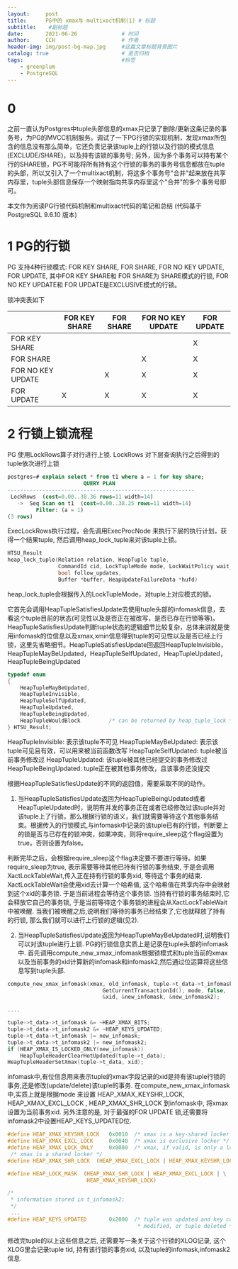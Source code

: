 ```yaml
---
layout:     post   						
title:      PG中的 xmax与 multixact机制(1) # 标题 
subtitle:    #副标题
date:       2021-06-26 				# 时间
author:     CCH 					# 作者
header-img: img/post-bg-map.jpg 	#这篇文章标题背景图片
catalog: true 						# 是否归档
tags:								#标签
    - greenplum
    - PostgreSQL
---
```


# 0
之前一直认为Postgres中tuple头部信息的xmax只记录了删除/更新这条记录的事务号，为PG的MVCC机制服务。调试了一下PG行锁的实现机制，发现xmax所包含的信息没有那么简单，它还负责记录该tuple上的行锁以及行锁的模式信息(EXCLUDE/SHARE)，以及持有该锁的事务号; 另外，因为多个事务可以持有某个行的SHARE锁，PG不可能将所有持有这个行锁的事务的事务号信息都放在tuple的头部，所以又引入了一个multixact机制，将这多个事务号"合并"起来放在共享内存里，tuple头部信息保存一个映射指向共享内存里这个"合并"的多个事务号即可。

本文作为阅读PG行锁代码机制和multixact代码的笔记和总结 (代码基于 PostgreSQL 9.6.10 版本)

# 1 PG的行锁
PG 支持4种行锁模式: FOR KEY SHARE, FOR SHARE, FOR NO KEY UPDATE, FOR UPDATE, 其中FOR KEY SHARE和 FOR SHARE为 SHARE模式的行锁, FOR NO KEY UPDATE和 FOR UPDATE是EXCLUSIVE模式的行锁。

锁冲突表如下

||  FOR KEY SHARE   | FOR SHARE  |  FOR NO KEY UPDATE   | FOR UPDATE  |
|---|  ----  | ----  | ----   | ----  |
|FOR KEY SHARE |  |  |   | X |
|FOR SHARE|   |  | X  | X |
|FOR NO KEY UPDATE|   | X | X  | X |
|FOR UPDATE| X  | X | X  | X |


# 2 行锁上锁流程

PG 使用LockRows算子对行进行上锁. LockRows 对下层查询执行之后得到的tuple依次进行上锁

```SQL
postgres=# explain select * from t1 where a = 1 for key share;
                        QUERY PLAN
-----------------------------------------------------------
 LockRows  (cost=0.00..38.36 rows=11 width=14)
   ->  Seq Scan on t1  (cost=0.00..38.25 rows=11 width=14)
         Filter: (a = 1)
(3 rows)
```

ExecLockRows执行过程，会先调用ExecProcNode 来执行下层的执行计划，获得一个结果tuple, 然后调用heap_lock_tuple来对该tuple上锁。

```C
HTSU_Result
heap_lock_tuple(Relation relation, HeapTuple tuple,
				CommandId cid, LockTupleMode mode, LockWaitPolicy wait_policy,
				bool follow_updates,
				Buffer *buffer, HeapUpdateFailureData *hufd)
```

heap_lock_tuple会根据传入的LockTupleMode，对tuple上对应模式的锁。

它首先会调用HeapTupleSatisfiesUpdate去使用tuple头部的infomask信息，去看这个tuple目前的状态(可见性以及是否正在被改写，是否已存在行锁等等)。HeapTupleSatisfiesUpdate判断tuple状态的逻辑细节比较复杂，总体来讲就是使用infomask的位信息以及xmax,xmin信息得到tuple的可见性以及是否已经上行锁，这里先省略细节。HeapTupleSatisfiesUpdate回返回HeapTupleInvisible，HeapTupleMayBeUpdated，HeapTupleSelfUpdated，HeapTupleUpdated，HeapTupleBeingUpdated

```C
typedef enum
{
	HeapTupleMayBeUpdated,
	HeapTupleInvisible,
	HeapTupleSelfUpdated,
	HeapTupleUpdated,
	HeapTupleBeingUpdated,
	HeapTupleWouldBlock			/* can be returned by heap_tuple_lock */
} HTSU_Result;
```
HeapTupleInvisible: 表示该tuple不可见
HeapTupleMayBeUpdated: 表示该tuple可见且有效，可以用来被当前函数改写
HeapTupleSelfUpdated: tuple被当前事务修改过
HeapTupleUpdated: 该tuple被其他已经提交的事务修改过
HeapTupleBeingUpdated: tuple正在被其他事务修改，且该事务还没提交

根据HeapTupleSatisfiesUpdate的不同的返回值，需要采取不同的动作。
1. 当HeapTupleSatisfiesUpdate返回为HeapTupleBeingUpdated或者HeapTupleUpdated时，说明有并发的事务正在或者已经修改过该tuple并对该tuple上了行锁，那么根据行锁的语义，我们就需要等待这个其他事务结束。根据传入的行锁模式,与infomask中记录的该tuple已有的行锁，判断要上的锁是否与已存在的锁冲突，如果冲突，则将require_sleep这个flag设置为true，否则设置为false。
   
   
判断完毕之后，会根据require_sleep这个flag决定要不要进行等待。如果require_sleep为true, 表示需要等待其他已持有行锁的事务结束, 于是会调用XactLockTableWait,传入正在持有行锁的事务xid, 等待这个事务的结束. XactLockTableWait会使用xid去计算一个哈希值, 这个哈希值在共享内存中会映射到这个xid的事务锁. 于是当前进程会等待这个事务锁. 当持有行锁的事务结束时,它会释放它自己的事务锁, 于是当前等待这个事务锁的进程会从XactLockTableWait中被唤醒. 当我们被唤醒之后,说明我们等待的事务已经结束了,它也就释放了持有的行锁, 那么我们就可以进行上行锁的逻辑(见2).

2. 当HeapTupleSatisfiesUpdate返回为HeapTupleMayBeUpdated时,说明我们可以对该tuple进行上锁. PG的行锁信息实质上是记录在tuple头部的infomask中. 首先调用compute_new_xmax_infomask根据锁模式和tuple当前的xmax以及当前事务的xid计算新的infomask和infomask2,然后通过位运算将这些信息写到tuple头部.

```C
compute_new_xmax_infomask(xmax, old_infomask, tuple->t_data->t_infomask2,
							  GetCurrentTransactionId(), mode, false,
							  &xid, &new_infomask, &new_infomask2);

....

tuple->t_data->t_infomask &= ~HEAP_XMAX_BITS;
tuple->t_data->t_infomask2 &= ~HEAP_KEYS_UPDATED;
tuple->t_data->t_infomask |= new_infomask;
tuple->t_data->t_infomask2 |= new_infomask2;
if (HEAP_XMAX_IS_LOCKED_ONLY(new_infomask))
	HeapTupleHeaderClearHotUpdated(tuple->t_data);
HeapTupleHeaderSetXmax(tuple->t_data, xid);
```

infomask中,有位信息用来表示tuple的xmax字段记录的xid是持有该tuple行锁的事务,还是修改(update/delete)该tuple的事务. 在compute_new_xmax_infomask中,实质上就是根据mode
来设置 HEAP_XMAX_KEYSHR_LOCK, HEAP_XMAX_EXCL_LOCK , HEAP_XMAX_SHR_LOCK 到infomask中, 将xmax设置为当前事务xid. 另外注意的是, 对于最强的FOR UPDATE 锁,还需要将infomask2中设置HEAP_KEYS_UPDATED位.

```C
#define HEAP_XMAX_KEYSHR_LOCK	0x0010	/* xmax is a key-shared locker */
#define HEAP_XMAX_EXCL_LOCK		0x0040	/* xmax is exclusive locker */
#define HEAP_XMAX_LOCK_ONLY		0x0080	/* xmax, if valid, is only a locker */
 /* xmax is a shared locker */
#define HEAP_XMAX_SHR_LOCK	(HEAP_XMAX_EXCL_LOCK | HEAP_XMAX_KEYSHR_LOCK)

#define HEAP_LOCK_MASK	(HEAP_XMAX_SHR_LOCK | HEAP_XMAX_EXCL_LOCK | \
						 HEAP_XMAX_KEYSHR_LOCK)

/*
 * information stored in t_infomask2:
 */
 ...
#define HEAP_KEYS_UPDATED		0x2000	/* tuple was updated and key cols
										 * modified, or tuple deleted */
```

修改完tuple的以上这些信息之后, 还需要写一条关于这个行锁的XLOG记录, 这个XLOG里会记录tuple tid, 持有该行锁的事务xid, 以及tuple的infomask,infomask2信息.


